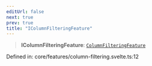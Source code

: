 ```yaml
---
editUrl: false
next: true
prev: true
title: "IColumnFilteringFeature"
---
```


> **IColumnFilteringFeature**: [`ColumnFilteringFeature`](/api/classes/columnfilteringfeature/)

Defined in: core/features/column-filtering.svelte.ts:12
